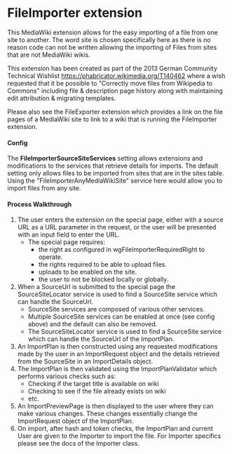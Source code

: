 # FileImporter extension

This MediaWiki extension allows for the easy importing of a file from one site to another.
The word site is chosen specifically here as there is no reason code can not be written allowing the importing of Files from sites that are not MediaWiki wikis.

This extension has been created as part of the 2013 German Community Technical Wishlist https://phabricator.wikimedia.org/T140462 where a wish requested that it be possible to "Correctly move files from Wikipedia to Commons" including file & description page history along with maintaining edit attribution & migrating templates.

Please also see the FileExporter extension which provides a link on the file pages of a MediaWiki site to link to a wiki that is running the FileImporter extension.


#### Config

The **FileImporterSourceSiteServices** setting allows extensions and modifications to the services that retrieve details for imports.
The default setting only allows files to be imported from sites that are in the sites table.
Using the "FileImporterAnyMediaWikiSite" service here would allow you to import files from any site.

#### Process Walkthrough

1) The user enters the extension on the special page,
   either with a source URL as a URL parameter in the request,
   or the user will be presented with an input field to enter the URL.
    - The special page requires:
      - the right as configured in wgFileImporterRequiredRight to operate.
      - the rights required to be able to upload files.
      - uploads to be enabled on the site.
      - the user to not be blocked locally or globally.
2) When a SourceUrl is submitted to the special page the SourceSiteLocator service is used to find a SourceSite service which can handle the SourceUrl.
      - SourceSite services are composed of various other services.
      - Multiple SourceSite services can be enabled at once (see config above) and the default can also be removed.
      - The SourceSiteLocator service is used to find a SourceSite service which can handle the SourceUrl of the ImportPlan.
4) An ImportPlan is then constructed using any requested modifications made by the user in an ImportRequest object
   and the details retrieved from the SourceSite in an ImportDetails object.
5) The ImportPlan is then validated using the ImportPlanValidator which performs various checks such as:
      - Checking if the target title is available on wiki
      - Checking to see if the file already exists on wiki
      - etc.
6) An ImportPreviewPage is then displayed to the user where they can make various changes.
   These changes essentially change the ImportRequest object of the ImportPlan.
7) On import, after hash and token checks, the ImportPlan and current User are given to the Importer to import the file.
   For Importer specifics please see the docs of the Importer class.